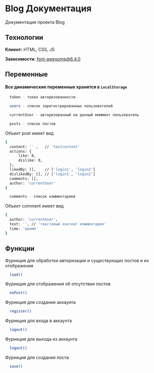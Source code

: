 
# Blog Документация

Документация проекта Blog


## Технологии

**Клиент:** HTML, CSS, JS

**Зависимости**: font-awesome@6.4.0




## Переменные

#### Все динамические переменные хранятся в ``LocalStorage``


```bash
  token - токен авторизованности
```
```bash
  users - список зарегистрированных пользователей
```
```bash
  currentUser - авторизованный на данный моммент пользователь
```
```bash
  posts - список постов
```
  Объект post имеет вид
```bash   
{
  content: '' ,   // 'testcontent'
  actions: {
      like: 0,
      dislike: 0,
  },
  likedBy: [],    // ['login1', 'login2']
  dislikedBy: [], // ['login1', 'login2']
  comments: [],
  author: 'currentUser'
}
```

```bash
  comments - список комментариев
```
  Объект comment имеет вид
```bash   
{
  author: 'currentUser',
  text: '', // 'текстовый контент комментария'
  time: 'время'
}
```
## Функции

Фурнкция для обработки авторизации и существующих постов и их отображения
```bash
  load() 
```

Фурнкция для отображения об отсутствии постов
```bash
  noPost()
```

Фурнкция для создания аккаунта
```bash
  register()
```

Фурнкция для входа в аккаунта
```bash
  logout()
```

Фурнкция для выхода из аккаунта
```bash
  logout()
```

Фурнкция для создания поста
```bash
  save()
```

